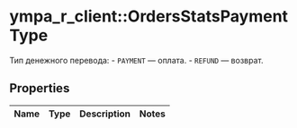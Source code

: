 # ympa_r_client::OrdersStatsPaymentType

Тип денежного перевода: - `PAYMENT` — оплата. - `REFUND` — возврат. 

## Properties
Name | Type | Description | Notes
------------ | ------------- | ------------- | -------------


